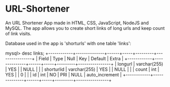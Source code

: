 # URL-Shortener
An URL Shortener App made in HTML, CSS, JavaScript, NodeJS and MySQL.
The app allows you to create short links of long urls and keep count of link visits.

Database used in the app is 'shorturls' with one table 'links':
>>>>>>>>>>>>>>>>>>>>>>>>>>>>>>>>>>>>>>>
mysql> desc links;
+------------+--------------+------+-----+---------+----------------+
| Field      | Type         | Null | Key | Default | Extra          |
+------------+--------------+------+-----+---------+----------------+
| longurl    | varchar(255) | YES  |     | NULL    |                |
| shorturlid | varchar(255) | YES  |     | NULL    |                |
| count      | int          | YES  |     | 0       |                |
| id         | int          | NO   | PRI | NULL    | auto_increment |
+------------+--------------+------+-----+---------+----------------+
>>>>>>>>>>>>>>>>>>>>>>>>>>>>>>>>>>>>>>>